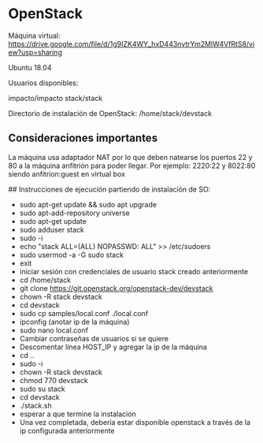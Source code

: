 # OpenStack

Máquina virtual: https://drive.google.com/file/d/1g9IZK4WY_hxD443nytrYm2MlW4VfRtS8/view?usp=sharing

Ubuntu 18.04

Usuarios disponibles:

impacto/impacto
stack/stack

Directorio de instalación de OpenStack: /home/stack/devstack

## Consideraciones importantes

La máquina usa adaptador NAT por lo que deben natearse los puertos 22 y 80 a la máquina anfitrión para poder llegar. Por ejemplo: 2220:22 y 8022:80 siendo anfitrion:guest en virtual box

## Instrucciones de ejecución partiendo de instalación de SO:

- sudo apt-get update && sudo apt upgrade
- sudo apt-add-repository universe
- sudo apt-get update
- sudo adduser stack
- sudo -i
- echo "stack ALL=(ALL) NOPASSWD: ALL" >> /etc/sudoers
- sudo usermod -a -G sudo stack
- exit
- iniciar sesión con credenciales de usuario stack creado anteriormente
- cd /home/stack
- git clone https://git.openstack.org/openstack-dev/devstack
- chown -R stack devstack
- cd devstack
- sudo cp samples/local.conf ./local.conf
- ipconfig (anotar ip de la máquina)
- sudo nano local.conf
- Cambiar contraseñas de usuarios si se quiere
- Descomentar línea HOST_IP y agregar la ip de la máquina
- cd ..
- sudo -i
- chown -R stack devstack
- chmod 770 devstack
- sudo su stack
- cd devstack
- ./stack.sh
- esperar a que termine la instalación
- Una vez completada, debería estar disponible openstack a través de la ip configurada anteriormente


